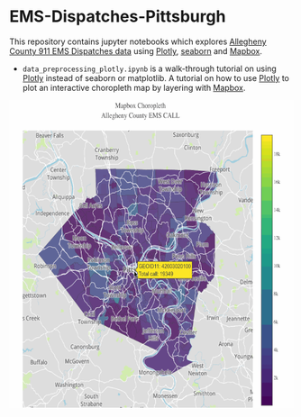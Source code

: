 # EMS-Dispatches-Pittsburgh
This repository contains jupyter notebooks which explores [Allegheny County 911 EMS Dispatches data](https://data.wprdc.org/dataset/allegheny-county-911-dispatches-ems-and-fire) using  [Plotly](https://plot.ly/), [seaborn](https://seaborn.pydata.org/) and [Mapbox](https://www.mapbox.com/).

- `data_preprocessing_plotly.ipynb` is a walk-through tutorial on using [Plotly](https://plot.ly/) instead of seaborn or matplotlib.
A tutorial on how to use [Plotly](https://plot.ly/) to plot an interactive choropleth map by layering with [Mapbox](https://www.mapbox.com/).



<img src="map.gif" width="618" height="546" />
